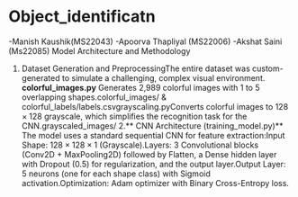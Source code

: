 # Object_identificatn
-Manish Kaushik(MS22043)
-Apoorva Thapliyal (MS22006)
-Akshat Saini (Ms22085)
Model Architecture and Methodology
1. Dataset Generation and PreprocessingThe entire dataset was custom-generated to simulate a challenging, complex visual environment.
   **colorful_images.py** Generates 2,989 colorful images with 1 to 5 overlapping shapes.colorful_images/ & colorful_labels/labels.csvgrayscaling.pyConverts colorful images to $128 \times 128$ grayscale, which simplifies the recognition task for the CNN.grayscaled_images/
2.** CNN Architecture (training_model.py)**
   The model uses a standard sequential CNN for feature extraction:Input Shape: $128 \times 128 \times 1$ (Grayscale).Layers: 3 Convolutional blocks (Conv2D + MaxPooling2D) followed by   Flatten, a Dense hidden layer with Dropout (0.5) for regularization, and the output layer.Output Layer: 5 neurons (one for each shape class) with Sigmoid activation.Optimization: Adam optimizer with Binary Cross-Entropy loss.
   
